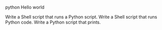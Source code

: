 python Hello world

Write a Shell script that runs a Python script.
Write a Shell script that runs Python code.
Write a Python script that prints.

